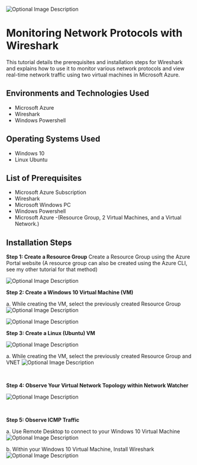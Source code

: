 <p align="center">


</p>
<p>


![Optional Image Description](https://i.imgur.com/QtpsAu1.png)

</p>
<p>

<h1>Monitoring Network Protocols with Wireshark</h1>
This tutorial details the prerequisites and installation steps for Wireshark and explains how to use it to monitor various network protocols and view real-time network traffic using two virtual machines in Microsoft Azure.


<h2>Environments and Technologies Used</h2>

- Microsoft Azure 
- Wireshark
- Windows Powershell

<h2>Operating Systems Used </h2>

- Windows 10</b> 
- Linux Ubuntu

<h2>List of Prerequisites</h2>

- Microsoft Azure Subscription
- Wireshark
- Microsoft Windows PC 
- Windows Powershell 
- Microsoft Azure -(Resource Group, 2 Virtual Machines, and a Virtual Network.)


<h2>Installation Steps</h2>

<p>

</p>
<p>

  **Step 1: Create a Resource Group**
Create a Resource Group using the Azure Portal website (A resource group can also be created using the Azure CLI, see my other tutorial for that method)

<p>
 
![Optional Image Description](https://i.imgur.com/LOwHRpB.png)

</p>
<p>

**Step 2: Create a Windows 10 Virtual Machine (VM)**

a. While creating the VM, select the previously created Resource Group
![Optional Image Description](https://i.imgur.com/EwZsxsu.png)

![Optional Image Description](https://i.imgur.com/QX826qw.png)

**Step 3: Create a Linux (Ubuntu) VM**

![Optional Image Description](https://i.imgur.com/QJHHoF4.png)


a. While creating the VM, select the previously created Resource Group and VNET
![Optional Image Description](https://i.imgur.com/5Mb6ZpM.png)

</p>
<br />

<p>


</p>
<p>

**Step 4: Observe Your Virtual Network Topology within Network Watcher**

![Optional Image Description](https://i.imgur.com/LzEPu0l.png)

</p>
<br />

<p>

</p>
<p>

**Step 5: Observe ICMP Traffic**

a. Use Remote Desktop to connect to your Windows 10 Virtual Machine
![Optional Image Description](https://i.imgur.com/7ZaXV8t.png)

b. Within your Windows 10 Virtual Machine, Install Wireshark
![Optional Image Description](https://i.imgur.com/P9hH2WW.png)
</p>
<br />

<p>



</p>
<p>


